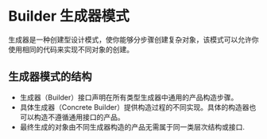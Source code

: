 # Builder 生成器模式
生成器是一种创建型设计模式，使你能够分步骤创建复杂对象，该模式可以允许你使用相同的代码来实现不同对象的创建。
## 生成器模式的结构
- 生成器（Builder）接口声明在所有类型生成器中通用的产品构造步骤。
- 具体生成器（Concrete Builder）提供构造过程的不同实现。具体的构造器也可以构造不遵循通用接口的产品。
- 最终生成的对象由不同生成器构造的产品无需属于同一类层次结构或接口.